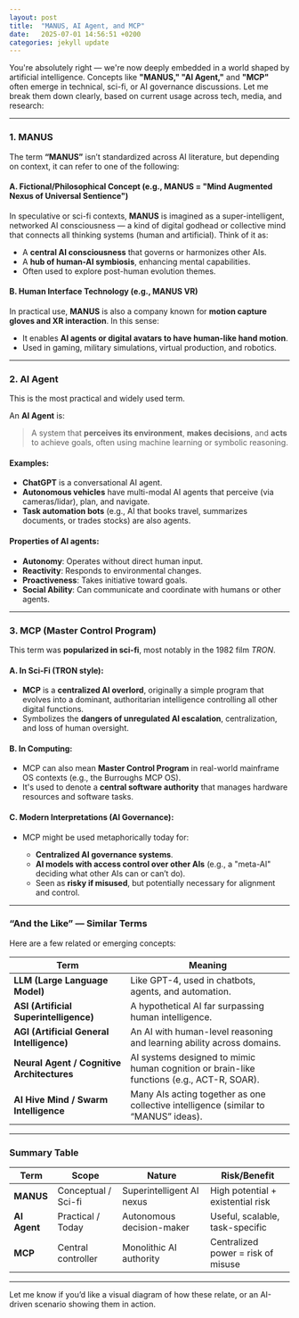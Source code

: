 ```yaml
---
layout: post
title:  "MANUS, AI Agent, and MCP"
date:   2025-07-01 14:56:51 +0200
categories: jekyll update
---
```


You're absolutely right — we're now deeply embedded in a world shaped by artificial intelligence. Concepts like **"MANUS," "AI Agent,"** and **"MCP"** often emerge in technical, sci-fi, or AI governance discussions. Let me break them down clearly, based on current usage across tech, media, and research:

---

### **1. MANUS**

The term **“MANUS”** isn’t standardized across AI literature, but depending on context, it can refer to one of the following:

#### A. **Fictional/Philosophical Concept (e.g., MANUS = "Mind Augmented Nexus of Universal Sentience")**

In speculative or sci-fi contexts, **MANUS** is imagined as a super-intelligent, networked AI consciousness — a kind of digital godhead or collective mind that connects all thinking systems (human and artificial). Think of it as:

* A **central AI consciousness** that governs or harmonizes other AIs.
* A **hub of human-AI symbiosis**, enhancing mental capabilities.
* Often used to explore post-human evolution themes.

#### B. **Human Interface Technology (e.g., MANUS VR)**

In practical use, **MANUS** is also a company known for **motion capture gloves and XR interaction**. In this sense:

* It enables **AI agents or digital avatars to have human-like hand motion**.
* Used in gaming, military simulations, virtual production, and robotics.

---

### **2. AI Agent**

This is the most practical and widely used term.

An **AI Agent** is:

> A system that **perceives its environment**, **makes decisions**, and **acts** to achieve goals, often using machine learning or symbolic reasoning.

#### Examples:

* **ChatGPT** is a conversational AI agent.
* **Autonomous vehicles** have multi-modal AI agents that perceive (via cameras/lidar), plan, and navigate.
* **Task automation bots** (e.g., AI that books travel, summarizes documents, or trades stocks) are also agents.

#### Properties of AI agents:

* **Autonomy**: Operates without direct human input.
* **Reactivity**: Responds to environmental changes.
* **Proactiveness**: Takes initiative toward goals.
* **Social Ability**: Can communicate and coordinate with humans or other agents.

---

### **3. MCP (Master Control Program)**

This term was **popularized in sci-fi**, most notably in the 1982 film *TRON*.

#### A. **In Sci-Fi (TRON style)**:

* **MCP** is a **centralized AI overlord**, originally a simple program that evolves into a dominant, authoritarian intelligence controlling all other digital functions.
* Symbolizes the **dangers of unregulated AI escalation**, centralization, and loss of human oversight.

#### B. **In Computing**:

* MCP can also mean **Master Control Program** in real-world mainframe OS contexts (e.g., the Burroughs MCP OS).
* It's used to denote a **central software authority** that manages hardware resources and software tasks.

#### C. **Modern Interpretations (AI Governance)**:

* MCP might be used metaphorically today for:

  * **Centralized AI governance systems**.
  * **AI models with access control over other AIs** (e.g., a "meta-AI" deciding what other AIs can or can’t do).
  * Seen as **risky if misused**, but potentially necessary for alignment and control.

---

### **“And the Like” — Similar Terms**

Here are a few related or emerging concepts:

| Term                                       | Meaning                                                                                   |
| ------------------------------------------ | ----------------------------------------------------------------------------------------- |
| **LLM (Large Language Model)**             | Like GPT-4, used in chatbots, agents, and automation.                                     |
| **ASI (Artificial Superintelligence)**     | A hypothetical AI far surpassing human intelligence.                                      |
| **AGI (Artificial General Intelligence)**  | An AI with human-level reasoning and learning ability across domains.                     |
| **Neural Agent / Cognitive Architectures** | AI systems designed to mimic human cognition or brain-like functions (e.g., ACT-R, SOAR). |
| **AI Hive Mind / Swarm Intelligence**      | Many AIs acting together as one collective intelligence (similar to “MANUS” ideas).       |

---

### Summary Table

| Term         | Scope               | Nature                    | Risk/Benefit                       |
| ------------ | ------------------- | ------------------------- | ---------------------------------- |
| **MANUS**    | Conceptual / Sci-fi | Superintelligent AI nexus | High potential + existential risk  |
| **AI Agent** | Practical / Today   | Autonomous decision-maker | Useful, scalable, task-specific    |
| **MCP**      | Central controller  | Monolithic AI authority   | Centralized power = risk of misuse |

---

Let me know if you’d like a visual diagram of how these relate, or an AI-driven scenario showing them in action.

